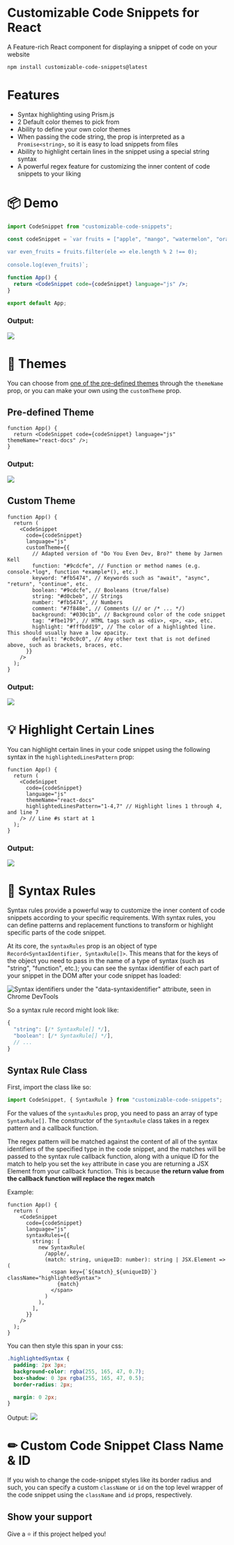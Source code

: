 # Customizable Code Snippets for React

A Feature-rich React component for displaying a snippet of code on your website

```sh
npm install customizable-code-snippets@latest
```

# Features

- Syntax highlighting using Prism.js
- 2 Default color themes to pick from
- Ability to define your own color themes
- When passing the code string, the prop is interpreted as a `Promise<string>`, so it is easy to load snippets from files
- Ability to highlight certain lines in the snippet using a special string syntax
- A powerful regex feature for customizing the inner content of code snippets to your liking

# 📦 Demo

```jsx
import CodeSnippet from "customizable-code-snippets";

const codeSnippet = `var fruits = ["apple", "mango", "watermelon", "orange"];
 
var even_fruits = fruits.filter(ele => ele.length % 2 !== 0);
 
console.log(even_fruits)`;

function App() {
  return <CodeSnippet code={codeSnippet} language="js" />;
}

export default App;
```

### Output:

![](https://imgur.com/COHmBSm.png)

# 🎨 Themes

You can choose from [one of the pre-defined themes](https://github.com/Wonkers0/customizable-code-snippets/blob/main/lib/themes.json) through the `themeName` prop, or you can make your own using the `customTheme` prop.

## Pre-defined Theme

```tsx
function App() {
  return <CodeSnippet code={codeSnippet} language="js" themeName="react-docs" />;
}
```

### Output:

![](https://imgur.com/z4VWiOP.png)

## Custom Theme

```tsx
function App() {
  return (
    <CodeSnippet
      code={codeSnippet}
      language="js"
      customTheme={{
        // Adapted version of "Do You Even Dev, Bro?" theme by Jarmen Kell
        function: "#9cdcfe", // Function or method names (e.g. console.*log*, function *example*(), etc.)
        keyword: "#fb5474", // Keywords such as "await", "async", "return", "continue", etc.
        boolean: "#9cdcfe", // Booleans (true/false)
        string: "#d0cbeb", // Strings
        number: "#fb5474", // Numbers
        comment: "#7f848e", // Comments (// or /* ... */)
        background: "#030c1b", // Background color of the code snippet
        tag: "#fbe179", // HTML tags such as <div>, <p>, <a>, etc.
        highlight: "#fffbdd19", // The color of a highlighted line. This should usually have a low opacity.
        default: "#c0c0c0", // Any other text that is not defined above, such as brackets, braces, etc.
      }}
    />
  );
}
```

### Output:

![](https://imgur.com/66fhLY0.png)

# 💡 Highlight Certain Lines

You can highlight certain lines in your code snippet using the following syntax in the `highlightedLinesPattern` prop:

```tsx
function App() {
  return (
    <CodeSnippet
      code={codeSnippet}
      language="js"
      themeName="react-docs"
      highlightedLinesPattern="1-4,7" // Highlight lines 1 through 4, and line 7
    /> // Line #s start at 1
  );
}
```

### Output:

![](https://imgur.com/mYbK2US.png)

# 📏 Syntax Rules

Syntax rules provide a powerful way to customize the inner content of code snippets according to your specific requirements. With syntax rules, you can define patterns and replacement functions to transform or highlight specific parts of the code snippet.

At its core, the `syntaxRules` prop is an object of type `Record<SyntaxIdentifier, SyntaxRule[]>`. This means that for the keys of the object you need to pass in the name of a type of syntax (such as "string", "function", etc.); you can see the syntax identifier of each part of your snippet in the DOM after your code snippet has loaded:

![Syntax identifiers under the "data-syntaxidentifier" attribute, seen in Chrome DevTools](https://imgur.com/DC3G3uN.png)

So a syntax rule record might look like:

```js
{
  "string": [/* SyntaxRule[] */],
  "boolean": [/* SyntaxRule[] */],
  // ...
}
```

## Syntax Rule Class

First, import the class like so:

```ts
import CodeSnippet, { SyntaxRule } from "customizable-code-snippets";
```

For the values of the `syntaxRules` prop, you need to pass an array of type `SyntaxRule[]`. The constructor of the `SyntaxRule` class takes in a regex pattern and a callback function.

The regex pattern will be matched against the content of all of the syntax identifiers of the specified type in the code snippet, and the matches will be passed to the syntax rule callback function, along with a unique ID for the match to help you set the `key` attribute in case you are returning a JSX Element from your callback function. This is because **the return value from the callback function will replace the regex match**

Example:

```tsx
function App() {
  return (
    <CodeSnippet
      code={codeSnippet}
      language="js"
      syntaxRules={{
        string: [
          new SyntaxRule(
            /apple/,
            (match: string, uniqueID: number): string | JSX.Element => (
              <span key={`${match}_${uniqueID}`} className="highlightedSyntax">
                {match}
              </span>
            )
          ),
        ],
      }}
    />
  );
}
```

You can then style this span in your css:

```css
.highlightedSyntax {
  padding: 2px 3px;
  background-color: rgba(255, 165, 47, 0.7);
  box-shadow: 0 3px rgba(255, 165, 47, 0.5);
  border-radius: 2px;

  margin: 0 2px;
}
```

Output:
![](https://imgur.com/Q7TdPrk.png)

# ✏ Custom Code Snippet Class Name & ID

If you wish to change the code-snippet styles like its border radius and such, you can specify a custom `className` or `id` on the top level wrapper of the code snippet using the `className` and `id` props, respectively.

## Show your support

Give a ⭐️ if this project helped you!
